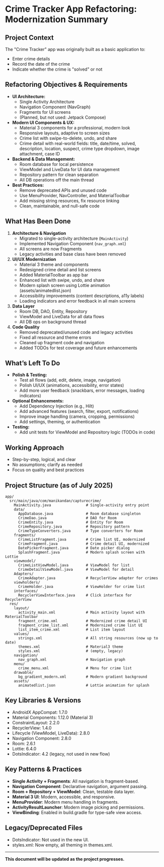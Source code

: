 # Crime Tracker App Refactoring: Modernization Summary

## Project Context
The "Crime Tracker" app was originally built as a basic application to:
- Enter crime details
- Record the date of the crime
- Indicate whether the crime is "solved" or not

## Refactoring Objectives & Requirements
- **UI Architecture:**
  - Single Activity Architecture
  - Navigation Component (NavGraph)
  - Fragments for UI screens
  - (Planned, but not used: Jetpack Compose)
- **Modern UI Components & UX:**
  - Material 3 components for a professional, modern look
  - Responsive layouts, adaptive to screen sizes
  - Crime list with swipe-to-delete, undo, and share
  - Crime detail with real-world fields: title, date/time, solved, description, location, suspect, crime type dropdown, image attachment, case ID
- **Backend & Data Management:**
  - Room database for local persistence
  - ViewModel and LiveData for UI data management
  - Repository pattern for clean separation
  - All DB operations off the main thread
- **Best Practices:**
  - Remove deprecated APIs and unused code
  - Use MenuProvider, NavController, and MaterialToolbar
  - Add missing string resources, fix resource linking
  - Clean, maintainable, and null-safe code

## What Has Been Done
1. **Architecture & Navigation**
   - Migrated to single-activity architecture (`MainActivity`)
   - Implemented Navigation Component (`nav_graph.xml`)
   - All screens are now Fragments
   - Legacy activities and base class have been removed
2. **UI/UX Modernization**
   - Material 3 theme and components
   - Redesigned crime detail and list screens
   - Added MaterialToolbar as app bar
   - Enhanced list with swipe, undo, and share
   - Modern splash screen using Lottie animation (assets/animatedlist.json)
   - Accessibility improvements (content descriptions, a11y labels)
   - Loading indicators and error feedback in all main screens
3. **Data Layer**
   - Room DB, DAO, Entity, Repository
   - ViewModel and LiveData for all data flows
   - All DB ops on background thread
4. **Code Quality**
   - Removed deprecated/unused code and legacy activities
   - Fixed all resource and theme errors
   - Cleaned up fragment code and navigation
   - Added TODOs for test coverage and future enhancements

## What’s Left To Do
- **Polish & Testing:**
  - Test all flows (add, edit, delete, image, navigation)
  - Polish UI/UX (animations, accessibility, error states)
  - Add more user feedback (snackbars, error messages, loading indicators)
- **Optional Enhancements:**
  - Add Dependency Injection (e.g., Hilt)
  - Add advanced features (search, filter, export, notifications)
  - Improve image handling (camera, cropping, permissions)
  - Add settings, theming, or authentication
- **Testing:**
  - Add unit tests for ViewModel and Repository logic (TODOs in code)

## Working Approach
- Step-by-step, logical, and clear
- No assumptions; clarify as needed
- Focus on quality and best practices

## Project Structure (as of July 2025)

```
app/
  src/main/java/com/manikandan/capturecrime/
    MainActivity.java                # Single-activity entry point
    data/
      AppDatabase.java               # Room database singleton
      CrimeDao.java                  # DAO for Room
      CrimeEntity.java               # Entity for Room
      CrimeRepository.java           # Repository pattern
      CrimeTypeConverters.java       # Type converters for Room
    fragments/
      CrimeListFragment.java         # Crime list UI, modernized
      CrimeFragment.java             # Crime detail UI, modernized
      DatePickerFragment.java        # Date picker dialog
      SplashFragment.java            # Modern splash screen with Lottie
    viewmodel/
      CrimeListViewModel.java        # ViewModel for list
      CrimeDetailViewModel.java      # ViewModel for detail
    Adapters/
      CrimeAdapter.java              # RecyclerView adapter for crimes
    viewholders/
      CrimeHolder.java               # ViewHolder for crime list
    interfaces/
      RecyclerViewInterface.java     # Click interface for RecyclerView
  res/
    layout/
      activity_main.xml              # Main activity layout with MaterialToolbar
      fragment_crime.xml             # Modernized crime detail UI
      fragment_crime_list.xml        # Modernized crime list UI
      list_item_crime.xml            # List item layout
    values/
      strings.xml                    # All string resources (now up to date)
      themes.xml                     # Material3 theme
      styles.xml                     # (empty, legacy)
    navigation/
      nav_graph.xml                  # Navigation graph
    menu/
      crime_menu.xml                 # Menu for crime list
    drawable/
      bg_gradient_modern.xml         # Modern gradient background
    assets/
      animatedlist.json              # Lottie animation for splash
```

## Key Libraries & Versions
- AndroidX AppCompat: 1.7.0
- Material Components: 1.12.0 (Material 3)
- ConstraintLayout: 2.2.0
- RecyclerView: 1.4.0
- Lifecycle (ViewModel, LiveData): 2.8.0
- Navigation Component: 2.8.0
- Room: 2.6.1
- Lottie: 6.4.0
- DotsIndicator: 4.2 (legacy, not used in new flow)

## Key Patterns & Practices
- **Single Activity + Fragments**: All navigation is fragment-based.
- **Navigation Component**: Declarative navigation, argument passing.
- **Room + Repository + ViewModel**: Clean, testable data layer.
- **Material 3 UI**: Modern, accessible, and responsive.
- **MenuProvider**: Modern menu handling in fragments.
- **ActivityResultLauncher**: Modern image picking and permissions.
- **ViewBinding**: Enabled in build.gradle for type-safe view access.

## Legacy/Deprecated Files
- DotsIndicator: Not used in the new UI.
- styles.xml: Now empty, all theming in themes.xml.

---

**This document will be updated as the project progresses.**
